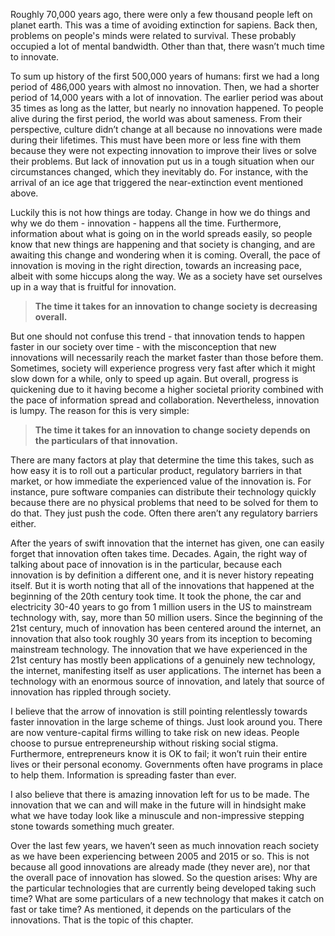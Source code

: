 Roughly 70,000 years ago, there were only a few thousand people left on planet earth. This was a time of avoiding extinction for sapiens. Back then, problems on people's minds were related to survival. These probably occupied a lot of mental bandwidth. Other than that, there wasn’t much time to innovate.

To sum up history of the first 500,000 years of humans: first we had a long period of 486,000 years with almost no innovation. Then, we had a shorter period of 14,000 years with a lot of innovation. The earlier period was about 35 times as long as the latter, but nearly no innovation happened. To people alive during the first period, the world was about sameness. From their perspective, culture didn’t change at all because no innovations were made during their lifetimes. This must have been more or less fine with them because they were not expecting innovation to improve their lives or solve their problems. But lack of innovation put us in a tough situation when our circumstances changed, which they inevitably do. For instance, with the arrival of an ice age that triggered the near-extinction event mentioned above.

Luckily this is not how things are today. Change in how we do things and why we do them - innovation - happens all the time. Furthermore, information about what is going on in the world spreads easily, so people know that new things are happening and that society is changing, and are awaiting this change and wondering when it is coming. Overall, the pace of innovation is moving in the right direction, towards an increasing pace, albeit with some hiccups along the way. We as a society have set ourselves up in a way that is fruitful for innovation.

>**The time it takes for an innovation to change society is decreasing overall.**

But one should not confuse this trend - that innovation tends to happen faster in our society over time - with the misconception that new innovations will necessarily reach the market faster than those before them. Sometimes, society will experience progress very fast after which it might slow down for a while, only to speed up again. But overall, progress is quickening due to it having become a higher societal priority combined with the pace of information spread and collaboration. Nevertheless, innovation is lumpy. The reason for this is very simple:

>**The time it takes for an innovation to change society depends on the particulars of that innovation.**

There are many factors at play that determine the time this takes, such as how easy it is to roll out a particular product, regulatory barriers in that market, or how immediate the experienced value of the innovation is. For instance, pure software companies can distribute their technology quickly because there are no physical problems that need to be solved for them to do that. They just push the code. Often there aren’t any regulatory barriers either.

After the years of swift innovation that the internet has given, one can easily forget that innovation often takes time. Decades. Again, the right way of talking about pace of innovation is in the particular, because each innovation is by definition a different one, and it is never history repeating itself. But it is worth noting that all of the innovations that happened at the beginning of the 20th century took time. It took the phone, the car and electricity 30-40 years to go from 1 million users in the US to mainstream technology with, say, more than 50 million users. Since the beginning of the 21st century, much of innovation has been centered around the internet, an innovation that also took roughly 30 years from its inception to becoming mainstream technology. The innovation that we have experienced in the 21st century has mostly been applications of a genuinely new technology, the internet, manifesting itself as user applications. The internet has been a technology with an enormous source of innovation, and lately that source of innovation has rippled through society.

I believe that the arrow of innovation is still pointing relentlessly towards faster innovation in the large scheme of things. Just look around you. There are now venture-capital firms willing to take risk on new ideas. People choose to pursue entrepreneurship without risking social stigma. Furthermore, entrepreneurs know it is OK to fail; it won’t ruin their entire lives or their personal economy. Governments often have programs in place to help them. Information is spreading faster than ever.

I also believe that there is amazing innovation left for us to be made. The innovation that we can and will make in the future will in hindsight make what we have today look like a minuscule and non-impressive stepping stone towards something much greater.

Over the last few years, we haven’t seen as much innovation reach society as we have been experiencing between 2005 and 2015 or so. This is not because all good innovations are already made (they never are), nor that the overall pace of innovation has slowed. So the question arises: Why are the particular technologies that are currently being developed taking such time? What are some particulars of a new technology that makes it catch on fast or take time? As mentioned, it depends on the particulars of the innovations. That is the topic of this chapter. 
